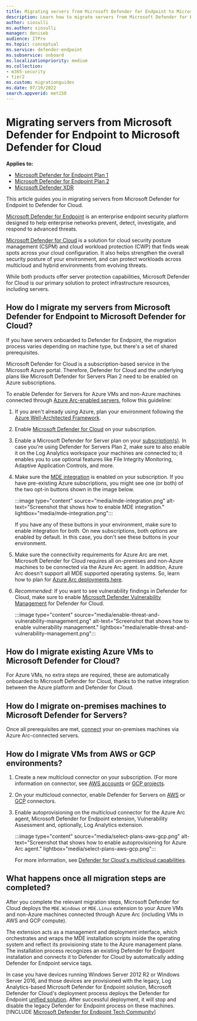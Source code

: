 ```yaml
---
title: Migrating servers from Microsoft Defender for Endpoint to Microsoft Defender for Cloud
description: Learn how to migrate servers from Microsoft Defender for Endpoint to Microsoft Defender for Cloud.
author: siosulli
ms.author: siosulli
manager: deniseb
audience: ITPro
ms.topic: conceptual
ms.service: defender-endpoint
ms.subservice: onboard
ms.localizationpriority: medium
ms.collection: 
- m365-security
- tier2
ms.custom: migrationguides
ms.date: 07/19/2022
search.appverid: met150
---
```


# Migrating servers from Microsoft Defender for Endpoint to Microsoft Defender for Cloud

**Applies to:**

- [Microsoft Defender for Endpoint Plan 1](microsoft-defender-endpoint.md)
- [Microsoft Defender for Endpoint Plan 2](microsoft-defender-endpoint.md)
- [Microsoft Defender XDR](/defender-xdr)

This article guides you in migrating servers from Microsoft Defender for Endpoint to Defender for Cloud.

[Microsoft Defender for Endpoint](https://www.microsoft.com/security/business/endpoint-security/microsoft-defender-endpoint) is an enterprise endpoint security platform designed to help enterprise networks prevent, detect, investigate, and respond to advanced threats.

[Microsoft Defender for Cloud](https://azure.microsoft.com/services/defender-for-cloud/) is a solution for cloud security posture management (CSPM) and cloud workload protection (CWP) that finds weak spots across your cloud configuration. It also helps strengthen the overall security posture of your environment, and can protect workloads across multicloud and hybrid environments from evolving threats.

While both products offer server protection capabilities, Microsoft Defender for Cloud is our primary solution to protect infrastructure resources, including servers. 

## How do I migrate my servers from Microsoft Defender for Endpoint to Microsoft Defender for Cloud?

If you have servers onboarded to Defender for Endpoint, the migration process varies depending on machine type, but there's a set of shared prerequisites. 

Microsoft Defender for Cloud is a subscription-based service in the Microsoft Azure portal. Therefore, Defender for Cloud and the underlying plans like Microsoft Defender for Servers Plan 2 need to be enabled on Azure subscriptions.

To enable Defender for Servers for Azure VMs and non-Azure machines connected through [Azure Arc-enabled servers](/azure/azure-arc/servers/overview), follow this guideline:

1. If you aren't already using Azure, plan your environment following the [Azure Well-Architected Framework](/azure/architecture/framework/).

2. Enable [Microsoft Defender for Cloud](/azure/defender-for-cloud/get-started) on your subscription.

3. Enable a Microsoft Defender for Server plan on your [subscription(s)](/azure/defender-for-cloud/enable-enhanced-security). In case you're using Defender for Servers Plan 2, make sure to also enable it on the Log Analytics workspace your machines are connected to; it enables you to use optional features like File Integrity Monitoring, Adaptive Application Controls, and more.

4. Make sure the [MDE integration](/azure/defender-for-cloud/integration-defender-for-endpoint?tabs=windows) is enabled on your subscription. If you have pre-existing Azure subscriptions, you might see one (or both) of the two opt-in buttons shown in the image below.

     :::image type="content" source="media/mde-integration.png" alt-text="Screenshot that shows how to enable MDE integration." lightbox="media/mde-integration.png":::

   If you have any of these buttons in your environment, make sure to enable integration for both. On new subscriptions, both options are enabled by default. In this case, you don't see these buttons in your environment.

5. Make sure the connectivity requirements for Azure Arc are met. Microsoft Defender for Cloud requires all on-premises and non-Azure machines to be connected via the Azure Arc agent. In addition, Azure Arc doesn't support all MDE supported operating systems. So, learn how to plan for [Azure Arc deployments here](/azure/azure-arc/servers/plan-at-scale-deployment).

6. *Recommended:* If you want to see vulnerability findings in Defender for Cloud, make sure to enable [Microsoft Defender Vulnerability Management](/azure/defender-for-cloud/enable-data-collection?tabs=autoprovision-va) for Defender for Cloud.

   :::image type="content" source="media/enable-threat-and-vulnerability-management.png" alt-text="Screenshot that shows how to enable vulnerability management." lightbox="media/enable-threat-and-vulnerability-management.png"::: 

## How do I migrate existing Azure VMs to Microsoft Defender for Cloud?

For Azure VMs, no extra steps are required, these are automatically onboarded to Microsoft Defender for Cloud, thanks to the native integration between the Azure platform and Defender for Cloud.

## How do I migrate on-premises machines to Microsoft Defender for Servers?

Once all prerequisites are met, [connect](/azure/defender-for-cloud/quickstart-onboard-machines?pivots=azure-arc) your on-premises machines via Azure Arc-connected servers.

## How do I migrate VMs from AWS or GCP environments?

1. Create a new multicloud connector on your subscription. (For more information on connector, see [AWS accounts](/azure/defender-for-cloud/quickstart-onboard-aws?pivots=env-settings) or [GCP projects](/azure/defender-for-cloud/quickstart-onboard-gcp?pivots=env-settings).

2. On your multicloud connector, enable Defender for Servers on [AWS](/azure/defender-for-cloud/quickstart-onboard-aws?pivots=env-settings#prerequisites) or [GCP](/azure/defender-for-cloud/quickstart-onboard-gcp?pivots=env-settings#configure-the-servers-plan) connectors.

3. Enable autoprovisioning on the multicloud connector for the Azure Arc agent, Microsoft Defender for Endpoint extension, Vulnerability Assessment and, optionally, Log Analytics extension.

     :::image type="content" source="media/select-plans-aws-gcp.png" alt-text="Screenshot that shows how to enable autoprovisioning for Azure Arc agent." lightbox="media/select-plans-aws-gcp.png":::

   For more information, see [Defender for Cloud's multicloud capabilities](https://aka.ms/mdcmc).

## What happens once all migration steps are completed?

After you complete the relevant migration steps, Microsoft Defender for Cloud deploys the `MDE.Windows` or `MDE.Linux` extension to your Azure VMs and non-Azure machines connected through Azure Arc (including VMs in AWS and GCP compute).

The extension acts as a management and deployment interface, which orchestrates and wraps the MDE installation scripts inside the operating system and reflect its provisioning state to the Azure management plane. The installation process recognizes an existing Defender for Endpoint installation and connects it to Defender for Cloud by automatically adding Defender for Endpoint service tags.

In case you have devices running Windows Server 2012 R2 or Windows Server 2016, and those devices are provisioned with the legacy, Log Analytics-based Microsoft Defender for Endpoint solution, Microsoft Defender for Cloud's deployment process deploys the Defender for Endpoint [unified solution](configure-server-endpoints.md#functionality-in-the-modern-unified-solution). After successful deployment, it will stop and disable the legacy Defender for Endpoint process on these machines.
[!INCLUDE [Microsoft Defender for Endpoint Tech Community](../includes/defender-mde-techcommunity.md)]
